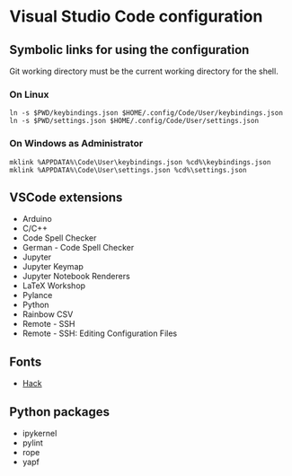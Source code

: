 # Visual Studio Code configuration

## Symbolic links for using the configuration

Git working directory must be the current working directory for the shell.

### On Linux
```
ln -s $PWD/keybindings.json $HOME/.config/Code/User/keybindings.json
ln -s $PWD/settings.json $HOME/.config/Code/User/settings.json
```

### On Windows as Administrator
```
mklink %APPDATA%\Code\User\keybindings.json %cd%\keybindings.json
mklink %APPDATA%\Code\User\settings.json %cd%\settings.json
```

## VSCode extensions
- Arduino
- C/C++
- Code Spell Checker
- German - Code Spell Checker
- Jupyter
- Jupyter Keymap
- Jupyter Notebook Renderers
- LaTeX Workshop
- Pylance
- Python
- Rainbow CSV
- Remote - SSH
- Remote - SSH: Editing Configuration Files

## Fonts
- [Hack](https://sourcefoundry.org/hack/)

## Python packages
- ipykernel
- pylint
- rope
- yapf
